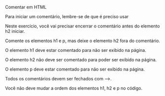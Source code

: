 Comentar em HTML

Para iniciar um comentário, lembre-se de que é preciso usar <!--. Para encerrá-lo, utilize -->

Neste exercício, você vai precisar encerrar o comentário antes do elemento h2 iniciar.

Comente os elementos h1 e p, mas deixe o elemento h2 fora do comentário.

O elemento h1 deve estar comentado para não ser exibido na página.

O elemento h2 não deve ser comentado para poder ser exibido na página.

O elemento p deve estar comentado para não ser exibido na página.

Todos os comentários devem ser fechados com -->.

Você não deve mudar a ordem dos elementos h1, h2 e p no código.